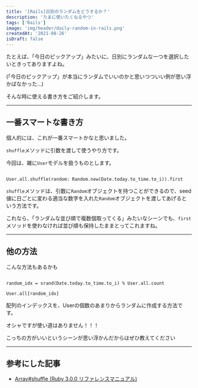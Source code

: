 ```yaml
---
title: '[Rails]日別のランダムをどうするか？'
description: 'たまに使いたくなるやつ'
tags: ['Rails']
image: 'img/header/daily-random-in-rails.png'
createdAt: '2021-08-26'
isDraft: false
---
```


たとえば、「今日のピックアップ」みたいに、日別にランダムな一つを選択したいときってありますよね。

(「今日のピックアップ」が本当にランダムでいいのかと思いつついい例が思い浮かばなかった…)

そんな時に使える書き方をご紹介します。

------

## 一番スマートな書き方

個人的には、これが一番スマートかなと思いました。

`shuffle`メソッドに引数を渡して使うやり方です。

今回は、雑に`User`モデルを扱うものとします。

```:ruby

User.all.shuffle(random: Random.new(Date.today.to_time.to_i)).first
```


`shuffle`メソッドは、引数に`Random`オブジェクトを持つことができるので、seed値に日ごとに変わる適当な数字を入れた`Random`オブジェクトを渡してあげるという方法です。

これなら、「ランダムな並び順で複数個取ってくる」みたいなシーンでも、`first`メソッドを使わなければ並び順も保持したままとってこれますね。

------

## 他の方法

こんな方法もあるかも

```:ruby

random_idx = srand(Date.today.to_time.to_i) % User.all.count

User.all[random_idx]
```

配列のインデックスを、Userの個数のあまりからランダムに作成する方法です。

オシャですが使い道はありません！！！

こっちの方がいいというシーンが思い浮かんだからはぜひ教えてください

-------

## 参考にした記事

- [Array#shuffle (Ruby 3.0.0 リファレンスマニュアル)](https://docs.ruby-lang.org/ja/latest/method/Array/i/shuffle.html)
